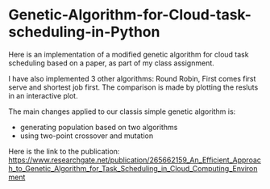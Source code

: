 # Genetic-Algorithm-for-Cloud-task-scheduling-in-Python
Here is an implementation of a modified genetic algorithm for cloud task scheduling based on a paper, as part of my class assignment.

I have also implemented 3 other algorithms: Round Robin, First comes first serve and shortest job first. The comparison is made by plotting the resluts in an interactive plot.

The main changes applied to our classis simple genetic algorithm is:

- generating population based on two algorithms
- using two-point crossover and mutation


Here is the link to the publication: https://www.researchgate.net/publication/265662159_An_Efficient_Approach_to_Genetic_Algorithm_for_Task_Scheduling_in_Cloud_Computing_Environment
